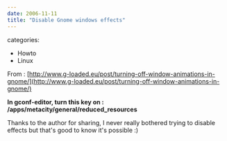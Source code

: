 ```yaml
---
date: 2006-11-11
title: "Disable Gnome windows effects"
---
```








categories:
- Howto
- Linux


From : [http://www.g-loaded.eu/post/turning-off-window-animations-in-gnome/](http://www.g-loaded.eu/post/turning-off-window-animations-in-gnome/)

**In gconf-editor, turn this key on : /apps/metacity/general/reduced_resources**

Thanks to the author for sharing, I never really bothered trying to disable effects but that's good to know it's possible :)
